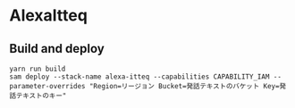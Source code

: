# AlexaItteq

## Build and deploy

```
yarn run build
sam deploy --stack-name alexa-itteq --capabilities CAPABILITY_IAM --parameter-overrides "Region=リージョン Bucket=発話テキストのバケット Key=発話テキストのキー"
```
